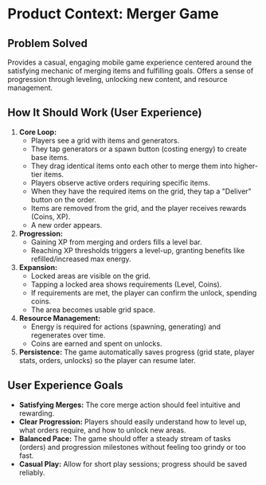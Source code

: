 # Product Context: Merger Game

## Problem Solved

Provides a casual, engaging mobile game experience centered around the satisfying mechanic of merging items and fulfilling goals. Offers a sense of progression through leveling, unlocking new content, and resource management.

## How It Should Work (User Experience)

1.  **Core Loop:**
    *   Players see a grid with items and generators.
    *   They tap generators or a spawn button (costing energy) to create base items.
    *   They drag identical items onto each other to merge them into higher-tier items.
    *   Players observe active orders requiring specific items.
    *   When they have the required items on the grid, they tap a "Deliver" button on the order.
    *   Items are removed from the grid, and the player receives rewards (Coins, XP).
    *   A new order appears.
2.  **Progression:**
    *   Gaining XP from merging and orders fills a level bar.
    *   Reaching XP thresholds triggers a level-up, granting benefits like refilled/increased max energy.
3.  **Expansion:**
    *   Locked areas are visible on the grid.
    *   Tapping a locked area shows requirements (Level, Coins).
    *   If requirements are met, the player can confirm the unlock, spending coins.
    *   The area becomes usable grid space.
4.  **Resource Management:**
    *   Energy is required for actions (spawning, generating) and regenerates over time.
    *   Coins are earned and spent on unlocks.
5.  **Persistence:** The game automatically saves progress (grid state, player stats, orders, unlocks) so the player can resume later.

## User Experience Goals

*   **Satisfying Merges:** The core merge action should feel intuitive and rewarding.
*   **Clear Progression:** Players should easily understand how to level up, what orders require, and how to unlock new areas.
*   **Balanced Pace:** The game should offer a steady stream of tasks (orders) and progression milestones without feeling too grindy or too fast.
*   **Casual Play:** Allow for short play sessions; progress should be saved reliably.
